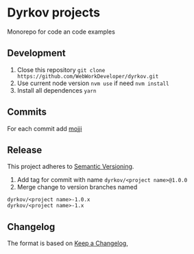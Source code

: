 # Dyrkov projects

Monorepo for code an code examples

## Development

1. Close this repository `git clone https://github.com/WebWorkDeveloper/dyrkov.git`
2. Use current node version  `nvm use` if need `nvm install`
3. Install all dependences `yarn`

## Commits

For each commit add [mojji](https://gist.github.com/parmentf/035de27d6ed1dce0b36a)

## Release

This project adheres to [Semantic Versioning](https://semver.org/spec/v2.0.0.html).

1. Add tag for commit with name `dyrkov/<project name>@1.0.0`
2. Merge change to version branches named
```
dyrkov/<project name>-1.0.x
dyrkov/<project name>-1.x
```
## Changelog

The format is based on [Keep a Changelog](https://keepachangelog.com/en/1.0.0/),
